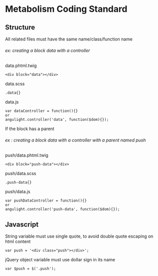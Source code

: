 # Metabolism Coding Standard

## Structure

All related files must have the same name/class/function name

###### ex: creating a block data with a controller

data.phtml.twig 

~~~~
<div block="data"></div>
~~~~
    
data.scss

~~~~
.data{}
~~~~
    
data.js

~~~~
var dataController = function(){}
or
angulight.controller('data', function($dom){});
~~~~
    
If the block has a parent

###### ex : creating a block data with a controller with a parent named push

push/data.phtml.twig 

~~~~
<div block="push-data"></div>
~~~~
    
push/data.scss

~~~~
.push-data{}
~~~~
    
push/data.js

~~~~
var pushDataController = function(){}
or
angulight.controller('push-data', function($dom){});
~~~~
    
    
## Javascript

String variable must use single quote, to avoid double quote escaping on html content

~~~~
var push = '<div class="push"></div>';
~~~~
    
jQuery object variable must use dollar sign in its name
    
~~~~
var $push = $('.push');
~~~~